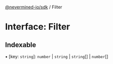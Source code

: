[@nevermined-io/sdk](../code-reference.md) / Filter

# Interface: Filter

## Indexable

▪ [key: `string`]: `number` \| `string` \| `string`[] \| `number`[]
